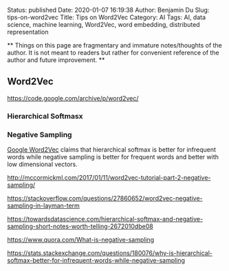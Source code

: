 Status: published
Date: 2020-01-07 16:19:38
Author: Benjamin Du
Slug: tips-on-word2vec
Title: Tips on Word2Vec
Category: AI
Tags: AI, data science, machine learning, Word2Vec, word embedding, distributed representation

**
Things on this page are fragmentary and immature notes/thoughts of the author.
It is not meant to readers but rather for convenient reference of the author and future improvement.
**



## Word2Vec

https://code.google.com/archive/p/word2vec/

### Hierarchical Softmasx

### Negative Sampling

[Google Word2Vec](https://code.google.com/archive/p/word2vec/)
claims that 
hierarchical softmax is better for infrequent words 
while negative sampling is better for frequent words 
and better with low dimensional vectors.


http://mccormickml.com/2017/01/11/word2vec-tutorial-part-2-negative-sampling/

https://stackoverflow.com/questions/27860652/word2vec-negative-sampling-in-layman-term

https://towardsdatascience.com/hierarchical-softmax-and-negative-sampling-short-notes-worth-telling-2672010dbe08

https://www.quora.com/What-is-negative-sampling

https://stats.stackexchange.com/questions/180076/why-is-hierarchical-softmax-better-for-infrequent-words-while-negative-sampling
